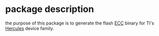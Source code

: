 # package description
the purpose of this package is to generate the flash [ECC](https://en.wikipedia.org/wiki/Error_detection_and_correction)
binary for TI's [Hercules](http://www.ti.com/microcontrollers/hercules-safety-mcus/overview.html) device family.
